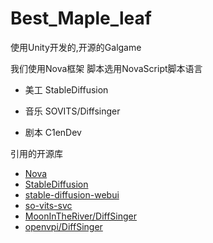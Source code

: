 # Best_Maple_leaf
使用Unity开发的,开源的Galgame

我们使用Nova框架 脚本选用NovaScript脚本语言

- 美工 StableDiffusion

- 音乐 SOVITS/Diffsinger

- 剧本 C1enDev

引用的开源库

- [Nova](https://github.com/Lunatic-Works/Nova)
- [StableDiffusion](https://github.com/CompVis/stable-diffusion)
- [stable-diffusion-webui](https://github.com/AUTOMATIC1111/stable-diffusion-webui)
- [so-vits-svc](https://github.com/innnky/so-vits-svc/)
- [MoonInTheRiver/DiffSinger](https://github.com/MoonInTheRiver/DiffSinger)
- [openvpi/DiffSinger](https://github.com/openvpi/DiffSinger)


